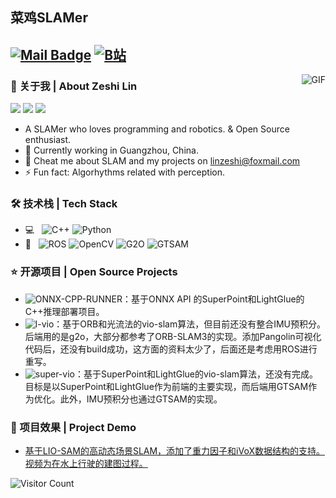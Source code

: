 ## 菜鸡SLAMer

[![Mail Badge](https://img.shields.io/badge/-linzeshi@foxmail.com-c14438?style=flat&logo=Gmail&logoColor=white&link=mailto:linzeshi@foxmail.com)](mailto:linzeshi@foxmail.com)
[![B站](https://img.shields.io/badge/BiLiBiLi-%E5%AD%A6%E4%B9%9C%E9%87%8E-yellow)](https://space.bilibili.com/22863858?spm_id_from=333.788.0.0)
---

<img align="right" alt="GIF" src="https://github-readme-stats.vercel.app/api?username=Nothand0212&show_icons=true&theme=radical" />

### 👋 关于我 | About Zeshi Lin

![](https://img.shields.io/badge/喜欢-学习-red)
![](https://img.shields.io/badge/性格-开朗-green)
![](https://img.shields.io/badge/爱好-二次元-blue)

- A SLAMer who loves programming and robotics. & Open Source enthusiast.
- 🌱 Currently working in Guangzhou, China.
- 💬 Cheat me about SLAM and my projects on [linzeshi@foxmail.com](mailto:linzeshi@foxmail.com)
- ⚡ Fun fact: Algorhythms related with perception.

### 🛠 技术栈 | Tech Stack

- 💻 &#160; ![C++](https://img.shields.io/badge/-C++-333333?style=flat&logo=c%2B%2B&logoColor=00599C)
![Python](https://img.shields.io/badge/-Python-3776AB?style=flat&logo=Python&logoColor=white)
- 🔧 &#160; ![ROS](https://img.shields.io/badge/-ROS-22314E?style=flat&logo=ROS&logoColor=white)
![OpenCV](https://img.shields.io/badge/-OpenCV-5C3EE8?style=flat&logo=OpenCV&logoColor=white)
![G2O](https://img.shields.io/badge/-G2O-525252?style=flat)
![GTSAM](https://img.shields.io/badge/-GTSAM-525252?style=flat)

### ⭐️ 开源项目 | Open Source Projects

- ![ONNX-CPP-RUNNER](https://github.com/Nothand0212/LightGlue-OnnxRunner-cpp)：基于ONNX API 的SuperPoint和LightGlue的C++推理部署项目。
- ![l-vio](https://github.com/Nothand0212/lvio)：基于ORB和光流法的vio-slam算法，但目前还没有整合IMU预积分。后端用的是g2o，大部分都参考了ORB-SLAM3的实现。添加Pangolin可视化代码后，还没有build成功，这方面的资料太少了，后面还是考虑用ROS进行重写。
- ![super-vio](https://github.com/Nothand0212/super-vio)：基于SuperPoint和LightGlue的vio-slam算法，还没有完成。目标是以SuperPoint和LightGlue作为前端的主要实现，而后端用GTSAM作为优化。此外，IMU预积分也通过GTSAM的实现。

### 📝 项目效果 | Project Demo

- [基于LIO-SAM的高动态场景SLAM，添加了重力因子和iVoX数据结构的支持。视频为在水上行驶的建图过程。]( https://b23.tv/JmDgPUv)



![Visitor Count](https://profile-counter.glitch.me/Nothand0212/count.svg)
